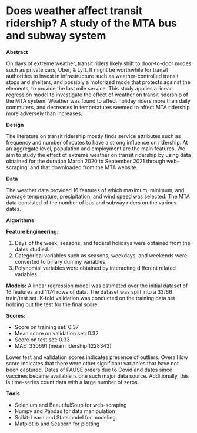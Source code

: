# Does weather affect transit ridership? A study of the MTA bus and subway system

**Abstract**

On days of extreme weather, transit riders likely shift to door-to-door modes such as private cars, Uber, & Lyft. It might be worthwhile for transit authorities to invest in infrastructure such as weather-controlled transit stops and shelters, and possibly a motorized mode that protects against the elements, to provide the last mile service. This study applies a linear regression model to investigate the effect of weather on transit ridership of the MTA system. Weather was found to affect holiday riders more than daily commuters, and decreases in temperatures seemed to affect MTA ridership more adversely than increases.

**Design**

The literature on transit ridership mostly finds service attributes such as frequency and number of routes to have a strong influence on ridership. At an aggregate level, population and employment are the main features. We aim to study the effect of extreme weather on transit ridership by using data obtained for the duration March 2020 to September 2021 through web-scraping, and that downloaded from the MTA website.

**Data**

The weather data provided 16 features of which maximum, minimum, and average temperature, precipitation, and wind speed was selected. The MTA data consisted of the number of bus and subway riders on the various dates. 

**Algorithms**

**Feature Engineering:**
1. Days of the week, seasons, and federal holidays were obtained from the dates studied.
2. Categorical variables such as seasons, weekdays, and weekends were converted to binary dummy variables. 
3. Polynomial variables were obtained by interacting different related variables.

**Models:**
A linear regression model was estimated over the initial dataset of 16 features and 1174 rows of data. The dataset was split into a 33/66 train/test set. K-fold validation was conducted on the training data set holding out the test for the final score. 

**Scores:**
- Score on training set: 0.37
- Mean score on validation set: 0.32
- Score on test set: 0.33
- MAE: 330691 (mean ridership 1228343)

Lower test and validation scores indicates presence of outliers. Overall low score indicates that there were other significant variables that have not been captured. Dates of PAUSE orders due to Covid and dates since vaccines became available is one such major data source. Additionally, this is time-series count data with a large number of zeros.   

**Tools**

- Selenium and BeautifulSoup for web-scraping
- Numpy and Pandas for data manipulation
- Scikit-Learn and Statsmodel for modeling
- Matplotlib and Seaborn for plotting
